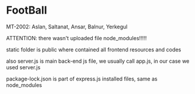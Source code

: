 # FootBall
MT-2002: Aslan, Saltanat, Ansar, Balnur, Yerkegul

ATTENTION: there wasn't uploaded file node_modules!!!!!

static folder is public where contained all frontend resources and codes

also server.js is main back-end js file, we usually call app.js, in our case we used server.js

package-lock.json is part of express.js installed files, same as node_modules

